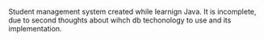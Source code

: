 Student management system created while learnign Java. It is incomplete, due to second thoughts about wihch db techonology to use and its implementation.
